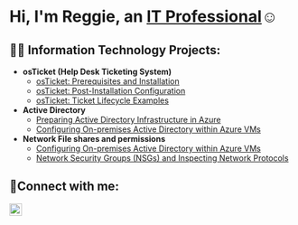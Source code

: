 <h1>Hi, I'm Reggie, an <a href="https://linkedin.com/in/reginald-smith-jr-a1ab03341">IT Professional</a>☺</h1>

<h2>👨‍💻 Information Technology Projects:</h2>

- <b>osTicket (Help Desk Ticketing System)</b>
  - [osTicket: Prerequisites and Installation](https://github.com/ReggieS22/osticket-prereqs)
  - [osTicket: Post-Installation Configuration](https://github.com/ReggieS22/post-install-config)
  - [osTicket: Ticket Lifecycle Examples](https://github.com/ReggieS22/ticket-lifecycle)
- <b>Active Directory</b>
  - [Preparing Active Directory Infrastructure in Azure](https://github.com/ReggieS22/configure-ad)
  - [Configuring On-premises Active Directory within Azure VMs](https://github.com/ReggieS22/Azure-AD_OnPrem-Lab)
- <b>Network File shares and permissions</b>
  - [Configuring On-premises Active Directory within Azure VMs](https://github.com/ReggieS22/configure-ad)
  - [Network Security Groups (NSGs) and Inspecting Network Protocols](https://github.com/ReggieS22/azure-network-protocols)


<h2>🤳Connect with me:</h2>

[<img align="left" alt="Josh | LinkedIn" width="22px" src="https://cdn.jsdelivr.net/npm/simple-icons@v3/icons/linkedin.svg" />][linkedin]

[linkedin]: https://linkedin.com/in/reginald-smith-jr-a1ab03341
